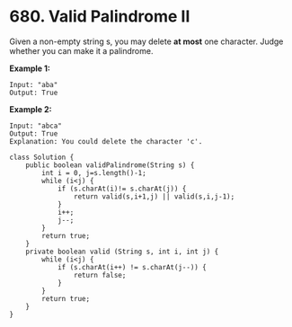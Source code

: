 # 680. Valid Palindrome II

Given a non-empty string  s, you may delete **at most** one character. Judge whether you can make it a palindrome.

**Example 1:**

```text
Input: "aba"
Output: True
```

**Example 2:**

```text
Input: "abca"
Output: True
Explanation: You could delete the character 'c'.
```



```text
class Solution {
    public boolean validPalindrome(String s) {
        int i = 0, j=s.length()-1;
        while (i<j) {
            if (s.charAt(i)!= s.charAt(j)) {
                return valid(s,i+1,j) || valid(s,i,j-1);
            }
            i++;
            j--;
        }
        return true;
    }
    private boolean valid (String s, int i, int j) {
        while (i<j) {
            if (s.charAt(i++) != s.charAt(j--)) {
                return false;
            }
        }
        return true;
    }
}
```

